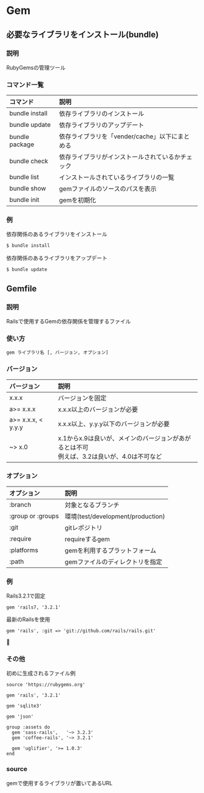 # Gem
## 必要なライブラリをインストール(bundle)
### 説明
RubyGemsの管理ツール

### コマンド一覧

| コマンド       | 説明                                             |
| :------------- | :----------------------------------------------- |
| bundle install | 依存ライブラリのインストール                     |
| bundle update  | 依存ライブラリのアップデート                     |
| bundle package | 依存ライブラリを「vender/cache」以下にまとめる   |
| bundle check   | 依存ライブラリがインストールされているかチェック |
| bundle list    | インストールされているライブラリの一覧           |
| bundle show    | gemファイルのソースのパスを表示                  |
| bundle init    | gemを初期化                                      |

### 例
依存関係のあるライブラリをインストール
```bash
$ bundle install
```

依存関係のあるライブラリをアップデート
```bash
$ bundle update
```

## Gemfile
### 説明
Railsで使用するGemの依存関係を管理するファイル

### 使い方
```gemfile
gem ライブラリ名 [, バージョン, オプション]
```

### バージョン

| バージョン         | 説明                                                                                         |
| :----------------- | :------------------------------------------------------------------------------------------- |
| x.x.x              | バージョンを固定                                                                             |
| a>= x.x.x          | x.x.x以上のバージョンが必要                                                                  |
| a>= x.x.x, < y.y.y | x.x.x以上、y.y.y以下のバージョンが必要                                                       |
| ~> x.0             | x.1からx.9は良いが、メインのバージョンがあがるとは不可<br>例えば、3.2は良いが、4.0は不可など |

### オプション

| オプション        | 説明                              |
| :---------------- | :-------------------------------- |
| :branch           | 対象となるブランチ                |
| :group or :groups | 環境(test/development/production) |
| :git              | gitレポジトリ                     |
| :require          | requireするgem                    |
| :platforms        | gemを利用するプラットフォーム     |
| :path             | gemファイルのディレクトリを指定   |

### 例

Rails3.2.1で固定

```gemfile
gem 'rails7, '3.2.1'
```

最新のRailsを使用

```gemfile
gem 'rails', :git => 'git://github.com/rails/rails.git'
```

### その他
初めに生成されるファイル例

```gemfile
source 'https://rubygems.org'

gem 'rails', '3.2.1'

gem 'sqlite3'

gem 'json'

group :assets do
  gem 'sass-rails',   '~> 3.2.3'
  gem 'coffee-rails', '~> 3.2.1'

  gem 'uglifier', '>= 1.0.3'
end
```

### source
gemで使用するライブラリが置いてあるURL

